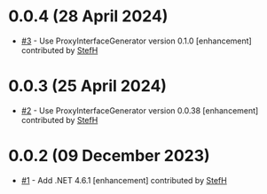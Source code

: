 # 0.0.4 (28 April 2024)
- [#3](https://github.com/StefH/IHttpClient/pull/3) - Use ProxyInterfaceGenerator version 0.1.0 [enhancement] contributed by [StefH](https://github.com/StefH)

# 0.0.3 (25 April 2024)
- [#2](https://github.com/StefH/IHttpClient/pull/2) - Use ProxyInterfaceGenerator version 0.0.38 [enhancement] contributed by [StefH](https://github.com/StefH)

# 0.0.2 (09 December 2023)
- [#1](https://github.com/StefH/IHttpClient/pull/1) - Add .NET 4.6.1 [enhancement] contributed by [StefH](https://github.com/StefH)

